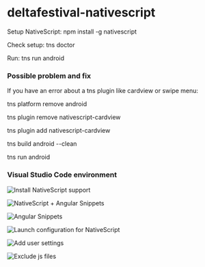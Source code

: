# deltafestival-nativescript

Setup NativeScript: npm install -g nativescript

Check setup: tns doctor

Run: tns run android

### Possible problem and fix

If you have an error about a tns plugin like cardview or swipe menu:

tns platform remove android

tns plugin remove nativescript-cardview

tns plugin add nativescript-cardview

tns build android --clean

tns run android

### Visual Studio Code environment
![Install NativeScript support](https://sophiadigitalart.com/wp-content/uploads/2019/04/vscodeextension1.jpg)

![NativeScript + Angular Snippets](https://sophiadigitalart.com/wp-content/uploads/2019/04/vscodeextension2.jpg)

![Angular Snippets](https://sophiadigitalart.com/wp-content/uploads/2019/04/vscodeextension3.jpg)

![Launch configuration for NativeScript](https://sophiadigitalart.com/wp-content/uploads/2019/04/vscodelaunch.jpg)

![Add user settings](https://sophiadigitalart.com/wp-content/uploads/2019/04/vscodesettings1.jpg)

![Exclude js files](https://sophiadigitalart.com/wp-content/uploads/2019/04/vscodesettings2.jpg)
